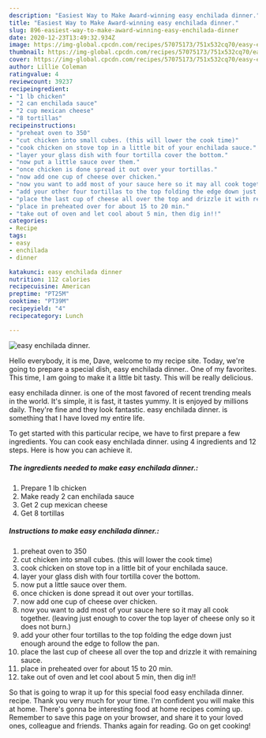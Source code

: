 ```yaml
---
description: "Easiest Way to Make Award-winning easy enchilada dinner."
title: "Easiest Way to Make Award-winning easy enchilada dinner."
slug: 896-easiest-way-to-make-award-winning-easy-enchilada-dinner
date: 2020-12-23T13:49:32.934Z
image: https://img-global.cpcdn.com/recipes/57075173/751x532cq70/easy-enchilada-dinner-recipe-main-photo.jpg
thumbnail: https://img-global.cpcdn.com/recipes/57075173/751x532cq70/easy-enchilada-dinner-recipe-main-photo.jpg
cover: https://img-global.cpcdn.com/recipes/57075173/751x532cq70/easy-enchilada-dinner-recipe-main-photo.jpg
author: Lillie Coleman
ratingvalue: 4
reviewcount: 39237
recipeingredient:
- "1 lb chicken"
- "2 can enchilada sauce"
- "2 cup mexican cheese"
- "8 tortillas"
recipeinstructions:
- "preheat oven to 350"
- "cut chicken into small cubes. (this will lower the cook time)"
- "cook chicken on stove top in a little bit of your enchilada sauce."
- "layer your glass dish with four tortilla cover the bottom."
- "now put a little sauce over them."
- "once chicken is done spread it out over your tortillas."
- "now add one cup of cheese over chicken."
- "now you want to add most of your sauce here so it may all cook together. (leaving just enough to cover the top layer of cheese only so it does not burn.)"
- "add your other four tortillas to the top folding the edge down just enough around the edge to follow the pan."
- "place the last cup of cheese all over the top and drizzle it with remaining sauce."
- "place in preheated over for about 15 to 20 min."
- "take out of oven and let cool about 5 min, then dig in!!"
categories:
- Recipe
tags:
- easy
- enchilada
- dinner

katakunci: easy enchilada dinner 
nutrition: 112 calories
recipecuisine: American
preptime: "PT25M"
cooktime: "PT39M"
recipeyield: "4"
recipecategory: Lunch

---
```



![easy enchilada dinner.](https://img-global.cpcdn.com/recipes/57075173/751x532cq70/easy-enchilada-dinner-recipe-main-photo.jpg)

Hello everybody, it is me, Dave, welcome to my recipe site. Today, we're going to prepare a special dish, easy enchilada dinner.. One of my favorites. This time, I am going to make it a little bit tasty. This will be really delicious.



easy enchilada dinner. is one of the most favored of recent trending meals in the world. It's simple, it is fast, it tastes yummy. It is enjoyed by millions daily. They're fine and they look fantastic. easy enchilada dinner. is something that I have loved my entire life.


To get started with this particular recipe, we have to first prepare a few ingredients. You can cook easy enchilada dinner. using 4 ingredients and 12 steps. Here is how you can achieve it.

<!--inarticleads1-->

##### The ingredients needed to make easy enchilada dinner.:

1. Prepare 1 lb chicken
1. Make ready 2 can enchilada sauce
1. Get 2 cup mexican cheese
1. Get 8 tortillas




<!--inarticleads2-->

##### Instructions to make easy enchilada dinner.:

1. preheat oven to 350
1. cut chicken into small cubes. (this will lower the cook time)
1. cook chicken on stove top in a little bit of your enchilada sauce.
1. layer your glass dish with four tortilla cover the bottom.
1. now put a little sauce over them.
1. once chicken is done spread it out over your tortillas.
1. now add one cup of cheese over chicken.
1. now you want to add most of your sauce here so it may all cook together. (leaving just enough to cover the top layer of cheese only so it does not burn.)
1. add your other four tortillas to the top folding the edge down just enough around the edge to follow the pan.
1. place the last cup of cheese all over the top and drizzle it with remaining sauce.
1. place in preheated over for about 15 to 20 min.
1. take out of oven and let cool about 5 min, then dig in!!




So that is going to wrap it up for this special food easy enchilada dinner. recipe. Thank you very much for your time. I'm confident you will make this at home. There's gonna be interesting food at home recipes coming up. Remember to save this page on your browser, and share it to your loved ones, colleague and friends. Thanks again for reading. Go on get cooking!
